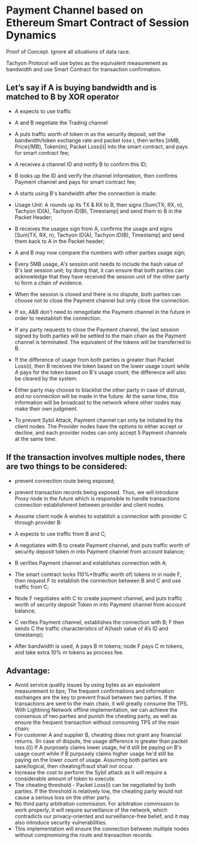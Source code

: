 # Payment Channel based on Ethereum Smart Contract of Session Dynamics 
Proof of Concept. Ignore all situations of data race.

Tachyon Protocol will use bytes as the equivalent measurement as bandwidth and use Smart Contract for transaction confirmation.

## Let’s say if A is buying bandwidth and is matched to B by XOR operator

- A expects to use traffic
- A and B negotiate the Trading channel
 - A puts traffic worth of token m as the security deposit, set the bandwidth/token exchange rate and packet loss i, then writes [nMB, Price(/MB), Token(m), Packet Loss(i)] into the smart contract, and pays for smart contract fee;
 - A receives a channel ID and notify B to confirm this ID;
 - B looks up the ID and verify the channel information, then confirms Payment channel and pays for smart contract fee;

- A starts using B's bandwidth after the connection is made:
 - Usage Unit: A rounds up its TX & RX to B, then signs [Sum(TX, RX, n), Tachyon ID(A), Tachyon ID(B), Timestamp] and send them to B in the Packet Header;
 - B receives the usages sign from A, confirms the usage and signs [Sum(TX, RX, n), Tachyon ID(A), Tachyon ID(B), Timestamp] and send them back to A in the Packet header;
 - A and B may now compare the numbers with other parties usage sign;
 - Every 5MB usage, A's session unit needs to include the hash value of B's last session unit; by doing that, it can ensure that both parties can acknowledge that they have received the session unit of the other party to form a chain of evidence.
- When the session is closed and there is no dispute, both parties can choose not to close the Payment channel but only close the connection.
 - If so, A&B don’t need to renegotiate the Payment channel in the future in order to reestablish the connection.
 - If any party requests to close the Payment channel, the last session signed by both parties will be settled to the main chain as the Payment channel is terminated. The equivalent of the tokens will be transferred to B.
 
- If the difference of usage from both parties is greater than Packet Loss(i), then B receives the token based on the lower usage count while A pays for the token based on B's usage count; the difference will also be cleared by the system.
- Either party may choose to blacklist the other party in case of distrust, and no connection will be made in the future. At the same time, this information will be broadcast to the network where other nodes may make their own judgment.
- To prevent Sybil Attack, Payment channel can only be initiated by the client nodes. The Provider nodes have the options to either accept or decline, and each provider nodes can only accept 5 Payment channels at the same time.

## If the transaction involves multiple nodes, there are two things to be considered:
- prevent connection route being exposed; 
- prevent transaction records being exposed. Thus, we will introduce Proxy node in the future which is responsible to handle transactions connection establishment between provider and client nodes.

- Assume client node A wishes to establish a connection with provider C through provider B:

- A expects to use traffic from B and C;
 - A negotiates with B to create Payment channel, and puts traffic worth of security deposit token m into Payment channel from account balance;
 - B verifies Payment channel and establishes connection with A;
 - The smart contract locks 110%*(traffic worth of) tokens m in node F, then request F to establish the connection between B and C and use traffic from C;
 - Node F negotiates with C to create payment channel, and puts traffic worth of security deposit Token m into Payment channel from account balance;
 - C verifies Payment channel, establishes the connection with B; F then sends C the traffic characteristics of A(hash value of A’s ID and timestamp);
 - After bandwidth is used, A pays B m tokens; node F pays C m tokens, and take extra 10% m tokens as process fee.


## Advantage:
- Avoid service quality issues by using bytes as an equivalent measurement to bps;
The frequent confirmations and information exchanges are the key to prevent fraud between two parties. If the transactions are sent to the main chain, it will greatly consume the TPS. With Lightning Network offline implementation, we can achieve the consensus of two parties and punish the cheating party, as well as ensure the frequent transaction without consuming TPS of the main chain;
- For customer A and supplier B, cheating does not grant any financial returns. (In case of dispute, the usage difference is greater than packet loss (i)) If A purposely claims lower usage, he'd still be paying on B's usage count while if B purposely claims higher usage he'd still be paying on the lower count of usage. Assuming both parties are sane/logical, then cheating/fraud shall not occur.
 - Increase the cost to perform the Sybil attack as it will require a considerable amount of token to execute.
 - The cheating threshold - Packet Loss(i) can be negotiated by both parties. If the threshold is relatively low, the cheating party would not cause a serious loss on the other party.
 - No third party arbitration commission. For arbitration commission to work properly, it will require surveillance of the network, which contradicts our privacy-oriented and surveillance-free belief, and it may also introduce security vulnerabilities.
 - This implementation will ensure the connection between multiple nodes without compromising the route and transaction records.
